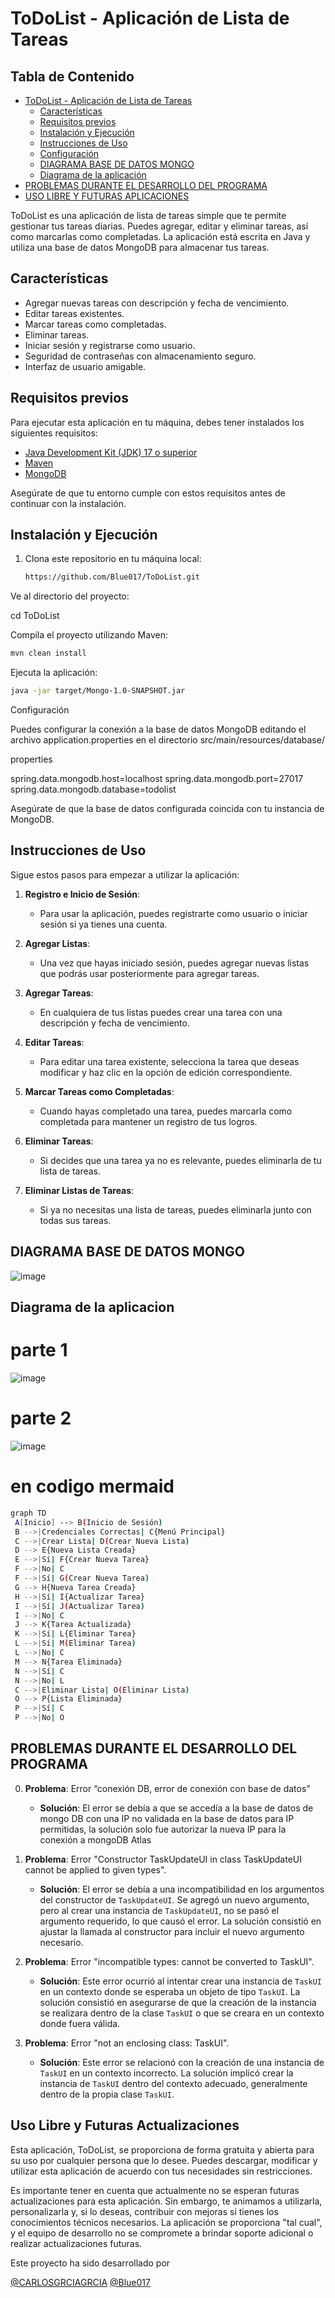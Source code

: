 # ToDoList - Aplicación de Lista de Tareas

## Tabla de Contenido

- [ToDoList - Aplicación de Lista de Tareas](#todolist---aplicación-de-lista-de-tareas)
  - [Características](#características)
  - [Requisitos previos](#requisitos-previos)
  - [Instalación y Ejecución](#instalación-y-ejecución)
  - [Instrucciones de Uso](#instrucciones-de-uso)
  - [Configuración](#configuración)
  - [DIAGRAMA BASE DE DATOS MONGO](#diagrama-base-de-datos-mongo)
  - [Diagrama de la aplicación](#diagrama-de-la-aplicación)
- [PROBLEMAS DURANTE EL DESARROLLO DEL PROGRAMA](#problemas-durante-el-desarrollo-del-programa)
- [USO LIBRE Y FUTURAS APLICACIONES](#uso-libre-y-futuras-actualizaciones)




ToDoList es una aplicación de lista de tareas simple que te permite gestionar tus tareas diarias. Puedes agregar, editar y eliminar tareas, así como marcarlas como completadas. La aplicación está escrita en Java y utiliza una base de datos MongoDB para almacenar tus tareas.

## Características

- Agregar nuevas tareas con descripción y fecha de vencimiento.
- Editar tareas existentes.
- Marcar tareas como completadas.
- Eliminar tareas.
- Iniciar sesión y registrarse como usuario.
- Seguridad de contraseñas con almacenamiento seguro.
- Interfaz de usuario amigable.

## Requisitos previos

Para ejecutar esta aplicación en tu máquina, debes tener instalados los siguientes requisitos:

- [Java Development Kit (JDK) 17 o superior](https://www.oracle.com/java/technologies/javase-downloads.html)
- [Maven](https://maven.apache.org/download.cgi)
- [MongoDB](https://docs.mongodb.com/manual/installation/)

Asegúrate de que tu entorno cumple con estos requisitos antes de continuar con la instalación.

## Instalación y Ejecución

1. Clona este repositorio en tu máquina local:

   ```bash
   https://github.com/Blue017/ToDoList.git
Ve al directorio del proyecto:


cd ToDoList

Compila el proyecto utilizando Maven:

   ```bash
   mvn clean install
  ```

Ejecuta la aplicación:

   ```bash
   java -jar target/Mongo-1.0-SNAPSHOT.jar
  ```


Configuración

Puedes configurar la conexión a la base de datos MongoDB editando el archivo application.properties en el directorio src/main/resources/database/

properties

spring.data.mongodb.host=localhost
spring.data.mongodb.port=27017
spring.data.mongodb.database=todolist

Asegúrate de que la base de datos configurada coincida con tu instancia de MongoDB.

## Instrucciones de Uso

Sigue estos pasos para empezar a utilizar la aplicación:

1. **Registro e Inicio de Sesión**:
   - Para usar la aplicación, puedes registrarte como usuario o iniciar sesión si ya tienes una cuenta.
   
2. **Agregar Listas**:
   - Una vez que hayas iniciado sesión, puedes agregar nuevas listas que podrás usar posteriormente para agregar tareas.
  
3. **Agregar Tareas**:
   - En cualquiera de tus listas puedes crear una tarea con una descripción y fecha de vencimiento.
   
5. **Editar Tareas**:
   - Para editar una tarea existente, selecciona la tarea que deseas modificar y haz clic en la opción de edición correspondiente.
   
6. **Marcar Tareas como Completadas**:
   - Cuando hayas completado una tarea, puedes marcarla como completada para mantener un registro de tus logros.
   
7. **Eliminar Tareas**:
   - Si decides que una tarea ya no es relevante, puedes eliminarla de tu lista de tareas.
   
8. **Eliminar Listas de Tareas**:
   - Si ya no necesitas una lista de tareas, puedes eliminarla junto con todas sus tareas.
   

## DIAGRAMA BASE DE DATOS MONGO
![image](https://github.com/Blue017/ToDoList/assets/115097453/e3f2cfc6-7450-42d2-b065-f35f6e0061ba)

## Diagrama de la aplicacion

# parte 1
![image](https://github.com/Blue017/ToDoList/assets/115097453/bd99b035-6778-47c2-9869-27b6e174b03b)
# parte 2
![image](https://github.com/Blue017/ToDoList/assets/115097453/f4ed4448-1386-433f-9099-0ea6c58871a0)

# en codigo mermaid

   ```bash
graph TD
    A[Inicio] --> B(Inicio de Sesión)
    B -->|Credenciales Correctas| C{Menú Principal}
    C -->|Crear Lista| D(Crear Nueva Lista)
    D --> E{Nueva Lista Creada}
    E -->|Sí| F{Crear Nueva Tarea}
    F -->|No| C
    F -->|Sí| G(Crear Nueva Tarea)
    G --> H{Nueva Tarea Creada}
    H -->|Sí| I{Actualizar Tarea}
    I -->|Sí| J(Actualizar Tarea)
    I -->|No| C
    J --> K{Tarea Actualizada}
    K -->|Sí| L{Eliminar Tarea}
    L -->|Sí| M(Eliminar Tarea)
    L -->|No| C
    M --> N{Tarea Eliminada}
    N -->|Sí| C
    N -->|No| L
    C -->|Eliminar Lista| O(Eliminar Lista)
    O --> P{Lista Eliminada}
    P -->|Sí| C
    P -->|No| O
  ```

## PROBLEMAS DURANTE EL DESARROLLO DEL PROGRAMA

0. **Problema**: Error “conexión DB, error de conexión con base de datos” 

   - **Solución**: El error se debía a que se accedía a la base de datos de mongo DB con una IP no validada en la base de datos para IP permitidas, la solución solo fue autorizar la nueva IP para la conexión a mongoDB Atlas  

1. **Problema**: Error "Constructor TaskUpdateUI in class TaskUpdateUI cannot be applied to given types". 

   - **Solución**: El error se debía a una incompatibilidad en los argumentos del constructor de `TaskUpdateUI`. Se agregó un nuevo argumento, pero al crear una instancia de `TaskUpdateUI`, no se pasó el argumento requerido, lo que causó el error. La solución consistió en ajustar la llamada al constructor para incluir el nuevo argumento necesario. 
  
2. **Problema**: Error "incompatible types: <anonymous Runnable> cannot be converted to TaskUI". 

   - **Solución**: Este error ocurrió al intentar crear una instancia de `TaskUI` en un contexto donde se esperaba un objeto de tipo `TaskUI`. La solución consistió en asegurarse de que la creación de la instancia se realizara dentro de la clase `TaskUI` o que se creara en un contexto donde fuera válida. 
  
3. **Problema**: Error "not an enclosing class: TaskUI". 

   - **Solución**: Este error se relacionó con la creación de una instancia de `TaskUI` en un contexto incorrecto. La solución implicó crear la instancia de `TaskUI` dentro del contexto adecuado, generalmente dentro de la propia clase `TaskUI`. 

## Uso Libre y Futuras Actualizaciones

Esta aplicación, ToDoList, se proporciona de forma gratuita y abierta para su uso por cualquier persona que lo desee. Puedes descargar, modificar y utilizar esta aplicación de acuerdo con tus necesidades sin restricciones.

Es importante tener en cuenta que actualmente no se esperan futuras actualizaciones para esta aplicación. Sin embargo, te animamos a utilizarla, personalizarla y, si lo deseas, contribuir con mejoras si tienes los conocimientos técnicos necesarios. La aplicación se proporciona "tal cual", y el equipo de desarrollo no se compromete a brindar soporte adicional o realizar actualizaciones futuras.

Este proyecto ha sido desarrollado por

[@CARLOSGRCIAGRCIA](https://github.com/CARLOSGRCIAGRCIA)
[@Blue017](https://github.com/Blue017)
